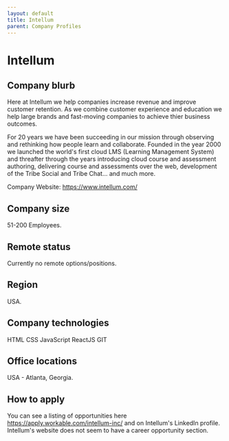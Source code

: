 ```yaml
---
layout: default
title: Intellum
parent: Company Profiles
---
```


# Intellum

## Company blurb

Here at Intellum we help companies increase revenue and improve customer retention. As we combine customer experience and education we help large brands and fast-moving companies to achieve thier business outcomes. 

For 20 years we have been succeeding in our mission through observing and rethinking how people learn and collaborate. Founded in the year 2000 we launched the world's first cloud LMS (Learning Management System) and threafter through the years introducing cloud course and assessment authoring, delivering course and assessments over the web, development of the Tribe Social and Tribe Chat... and much more.

Company Website: https://www.intellum.com/

## Company size

51-200 Employees.

## Remote status

Currently no remote options/positions.

## Region

USA.

## Company technologies

HTML
CSS
JavaScript
ReactJS
GIT

## Office locations

USA - Atlanta, Georgia.

## How to apply

You can see a listing of opportunities here https://apply.workable.com/intellum-inc/ and on Intellum's LinkedIn profile.
Intellum's website does not seem to have a career opportunity section.




